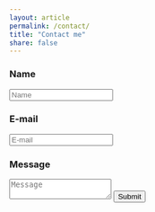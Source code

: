 ```yaml
---
layout: article
permalink: /contact/
title: "Contact me"
share: false
---
```


<form action="https://getsimpleform.com/messages?form_api_token=93f29171f01c720257c7ba107ab9f888" method="post">

  <!-- the redirect_to is optional, the form will redirect to the referrer on submission -->
  <input type='hidden' name='redirect_to' value='https://pengineered.github.io/contact/success/' />

  <!-- all your input fields here.... -->
  <h3>Name</h3>
  <input type='text' name='Name' placeholder="Name"/>

  <h3>E-mail</h3>
  <input type='email' name='Email' placeholder="E-mail"/>

  <h3>Message</h3>
  <textarea name='message' placeholder="Message"></textarea>

  <input type='submit' value='Submit' />
</form>
